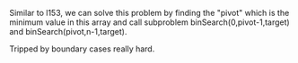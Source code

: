 Similar to l153, we can solve this problem by finding the "pivot" which is the minimum value in this array and call subproblem binSearch(0,pivot-1,target) and binSearch(pivot,n-1,target).

Tripped by boundary cases really hard.